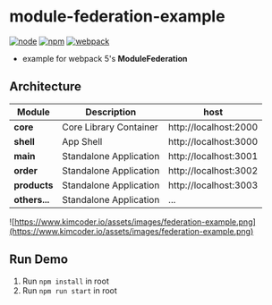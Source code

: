 # module-federation-example

[![node][node-image]][node-url]
[![npm][npm-image]][npm-url]
[![webpack][webpack-image]][webpack-url]

[node-image]: https://img.shields.io/badge/node.js-%3e=14.x-blue.svg
[node-url]: https://nodejs.org/
[npm-image]: https://img.shields.io/badge/npm-%3e=8.x-blue.svg
[npm-url]: https://npmjs.com/
[webpack-image]: https://img.shields.io/badge/webpack-%3e=5.x-blue.svg
[webpack-url]: https://webpack.js.org/

- example for webpack 5's **ModuleFederation**

## Architecture

| Module        | Description            | host                  |
| ------------- | ---------------------- | --------------------- |
| **core**      | Core Library Container | http://localhost:2000 |
| **shell**     | App Shell              | http://localhost:3000 |
| **main**      | Standalone Application | http://localhost:3001 |
| **order**     | Standalone Application | http://localhost:3002 |
| **products**  | Standalone Application | http://localhost:3003 |
| **others...** | Standalone Application | ...                   |

![https://www.kimcoder.io/assets/images/federation-example.png](https://www.kimcoder.io/assets/images/federation-example.png)

## Run Demo

1. Run `npm install` in root
2. Run `npm run start` in root

